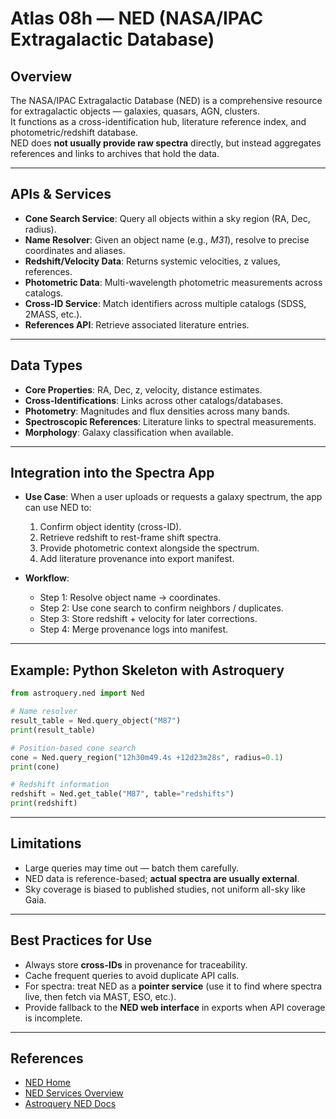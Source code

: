 # Atlas 08h — NED (NASA/IPAC Extragalactic Database)

## Overview
The NASA/IPAC Extragalactic Database (NED) is a comprehensive resource for extragalactic objects — galaxies, quasars, AGN, clusters.  
It functions as a cross-identification hub, literature reference index, and photometric/redshift database.  
NED does **not usually provide raw spectra** directly, but instead aggregates references and links to archives that hold the data.

---

## APIs & Services
- **Cone Search Service**: Query all objects within a sky region (RA, Dec, radius).
- **Name Resolver**: Given an object name (e.g., *M31*), resolve to precise coordinates and aliases.
- **Redshift/Velocity Data**: Returns systemic velocities, z values, references.
- **Photometric Data**: Multi-wavelength photometric measurements across catalogs.
- **Cross-ID Service**: Match identifiers across multiple catalogs (SDSS, 2MASS, etc.).
- **References API**: Retrieve associated literature entries.

---

## Data Types
- **Core Properties**: RA, Dec, z, velocity, distance estimates.
- **Cross-Identifications**: Links across other catalogs/databases.
- **Photometry**: Magnitudes and flux densities across many bands.
- **Spectroscopic References**: Literature links to spectral measurements.
- **Morphology**: Galaxy classification when available.

---

## Integration into the Spectra App
- **Use Case**: When a user uploads or requests a galaxy spectrum, the app can use NED to:
  1. Confirm object identity (cross-ID).
  2. Retrieve redshift to rest-frame shift spectra.
  3. Provide photometric context alongside the spectrum.
  4. Add literature provenance into export manifest.

- **Workflow**:  
  - Step 1: Resolve object name → coordinates.  
  - Step 2: Use cone search to confirm neighbors / duplicates.  
  - Step 3: Store redshift + velocity for later corrections.  
  - Step 4: Merge provenance logs into manifest.

---

## Example: Python Skeleton with Astroquery

```python
from astroquery.ned import Ned

# Name resolver
result_table = Ned.query_object("M87")
print(result_table)

# Position-based cone search
cone = Ned.query_region("12h30m49.4s +12d23m28s", radius=0.1)
print(cone)

# Redshift information
redshift = Ned.get_table("M87", table="redshifts")
print(redshift)
```

---

## Limitations
- Large queries may time out — batch them carefully.
- NED data is reference-based; **actual spectra are usually external**.
- Sky coverage is biased to published studies, not uniform all-sky like Gaia.

---

## Best Practices for Use
- Always store **cross-IDs** in provenance for traceability.  
- Cache frequent queries to avoid duplicate API calls.  
- For spectra: treat NED as a **pointer service** (use it to find where spectra live, then fetch via MAST, ESO, etc.).  
- Provide fallback to the **NED web interface** in exports when API coverage is incomplete.

---

## References
- [NED Home](https://ned.ipac.caltech.edu/)  
- [NED Services Overview](https://ned.ipac.caltech.edu/help/)  
- [Astroquery NED Docs](https://astroquery.readthedocs.io/en/latest/ned/ned.html)

